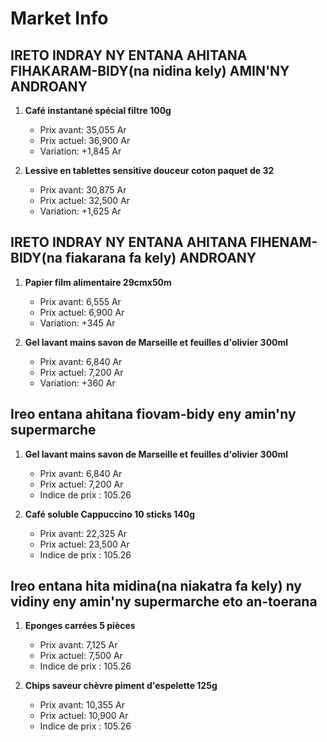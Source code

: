 # Market Info

## IRETO INDRAY NY ENTANA AHITANA FIHAKARAM-BIDY(na nidina kely) AMIN'NY ANDROANY

1. **Café instantané spécial filtre 100g**
   - Prix avant: 35,055 Ar
   - Prix actuel: 36,900 Ar
   - Variation: +1,845 Ar

2. **Lessive en tablettes sensitive douceur coton paquet de 32**
   - Prix avant: 30,875 Ar
   - Prix actuel: 32,500 Ar
   - Variation: +1,625 Ar

## IRETO INDRAY NY ENTANA AHITANA FIHENAM-BIDY(na fiakarana fa kely) ANDROANY

1. **Papier film alimentaire 29cmx50m**
   - Prix avant: 6,555 Ar
   - Prix actuel: 6,900 Ar
   - Variation: +345 Ar

2. **Gel lavant mains savon de Marseille et feuilles d'olivier 300ml**
   - Prix avant: 6,840 Ar
   - Prix actuel: 7,200 Ar
   - Variation: +360 Ar

## Ireo entana ahitana fiovam-bidy eny amin'ny supermarche

1. **Gel lavant mains savon de Marseille et feuilles d'olivier 300ml**
   - Prix avant: 6,840 Ar
   - Prix actuel: 7,200 Ar
   - Indice de prix : 105.26

2. **Café soluble Cappuccino 10 sticks 140g**
   - Prix avant: 22,325 Ar
   - Prix actuel: 23,500 Ar
   - Indice de prix : 105.26

## Ireo entana hita midina(na niakatra fa kely) ny vidiny eny amin'ny supermarche eto an-toerana

1. **Eponges carrées 5 pièces**
   - Prix avant: 7,125 Ar
   - Prix actuel: 7,500 Ar
   - Indice de prix : 105.26

2. **Chips saveur chèvre piment d'espelette 125g**
   - Prix avant: 10,355 Ar
   - Prix actuel: 10,900 Ar
   - Indice de prix : 105.26

